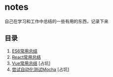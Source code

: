 # notes
自己在学习和工作中总结的一些有用的东西，记录下来

目录
---

1. [ES6常用总结](https://github.com/myvipbackup2/notes/blob/master/ES6常用总结.md)
2. [React常用总结](https://github.com/myvipbackup2/notes/blob/master/React常用总结.md)
3. [Vue常用总结](https://github.com/myvipbackup2/notes/blob/master/Vue常用总结.md) [占坑]
4. [尝试自动化测试Mocha](https://github.com/myvipbackup2/notes/blob/master/尝试自动化测试Mocha.md) [占坑]
